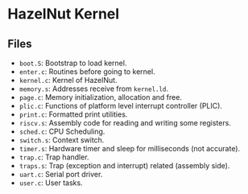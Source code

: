 # HazelNut Kernel

## Files

- `boot.S`: Bootstrap to load kernel.
- `enter.c`: Routines before going to kernel.
- `kernel.c`: Kernel of HazelNut.
- `memory.s`: Addresses receive from `kernel.ld`.
- `page.c`: Memory initialization, allocation and free.
- `plic.c`: Functions of platform level interrupt controller (PLIC).
- `print.c`: Formatted print utilities.
- `riscv.s`: Assembly code for reading and writing some registers.
- `sched.c`: CPU Scheduling.
- `switch.s`: Context switch.
- `timer.s`: Hardware timer and sleep for milliseconds (not accurate).
- `trap.c`: Trap handler.
- `traps.s`: Trap (exception and interrupt) related (assembly side).
- `uart.c`: Serial port driver.
- `user.c`: User tasks.
